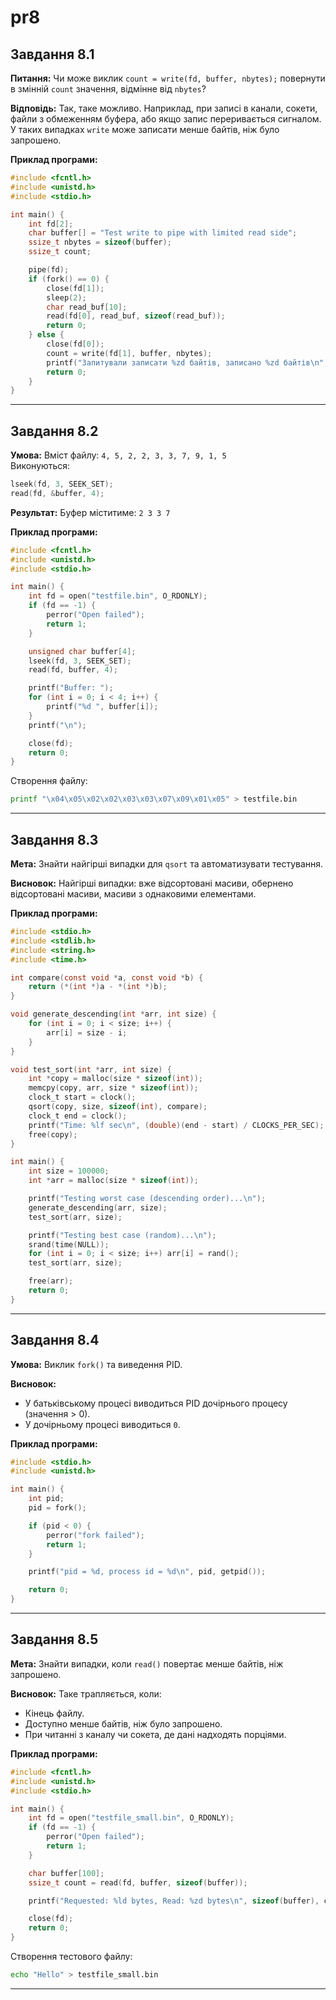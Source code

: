 # pr8

## Завдання 8.1  
**Питання:** Чи може виклик `count = write(fd, buffer, nbytes);` повернути в змінній `count` значення, відмінне від `nbytes`?  

**Відповідь:** Так, таке можливо. Наприклад, при записі в канали, сокети, файли з обмеженням буфера, або якщо запис переривається сигналом. У таких випадках `write` може записати менше байтів, ніж було запрошено.  

**Приклад програми:**
```c
#include <fcntl.h>
#include <unistd.h>
#include <stdio.h>

int main() {
    int fd[2];
    char buffer[] = "Test write to pipe with limited read side";
    ssize_t nbytes = sizeof(buffer);
    ssize_t count;

    pipe(fd);
    if (fork() == 0) {
        close(fd[1]);
        sleep(2);
        char read_buf[10];
        read(fd[0], read_buf, sizeof(read_buf));
        return 0;
    } else {
        close(fd[0]);
        count = write(fd[1], buffer, nbytes);
        printf("Запитували записати %zd байтів, записано %zd байтів\n", nbytes, count);
        return 0;
    }
}
```

---

## Завдання 8.2  
**Умова:** Вміст файлу: `4, 5, 2, 2, 3, 3, 7, 9, 1, 5`  
Виконуються:
```c
lseek(fd, 3, SEEK_SET);
read(fd, &buffer, 4);
```
**Результат:** Буфер міститиме: `2 3 3 7`  

**Приклад програми:**
```c
#include <fcntl.h>
#include <unistd.h>
#include <stdio.h>

int main() {
    int fd = open("testfile.bin", O_RDONLY);
    if (fd == -1) {
        perror("Open failed");
        return 1;
    }

    unsigned char buffer[4];
    lseek(fd, 3, SEEK_SET);
    read(fd, buffer, 4);

    printf("Buffer: ");
    for (int i = 0; i < 4; i++) {
        printf("%d ", buffer[i]);
    }
    printf("\n");

    close(fd);
    return 0;
}
```
Створення файлу:
```bash
printf "\x04\x05\x02\x02\x03\x03\x07\x09\x01\x05" > testfile.bin
```

---

## Завдання 8.3  
**Мета:** Знайти найгірші випадки для `qsort` та автоматизувати тестування.  

**Висновок:** Найгірші випадки: вже відсортовані масиви, обернено відсортовані масиви, масиви з однаковими елементами.  

**Приклад програми:**
```c
#include <stdio.h>
#include <stdlib.h>
#include <string.h>
#include <time.h>

int compare(const void *a, const void *b) {
    return (*(int *)a - *(int *)b);
}

void generate_descending(int *arr, int size) {
    for (int i = 0; i < size; i++) {
        arr[i] = size - i;
    }
}

void test_sort(int *arr, int size) {
    int *copy = malloc(size * sizeof(int));
    memcpy(copy, arr, size * sizeof(int));
    clock_t start = clock();
    qsort(copy, size, sizeof(int), compare);
    clock_t end = clock();
    printf("Time: %lf sec\n", (double)(end - start) / CLOCKS_PER_SEC);
    free(copy);
}

int main() {
    int size = 100000;
    int *arr = malloc(size * sizeof(int));

    printf("Testing worst case (descending order)...\n");
    generate_descending(arr, size);
    test_sort(arr, size);

    printf("Testing best case (random)...\n");
    srand(time(NULL));
    for (int i = 0; i < size; i++) arr[i] = rand();
    test_sort(arr, size);

    free(arr);
    return 0;
}
```

---

## Завдання 8.4  
**Умова:** Виклик `fork()` та виведення PID.  

**Висновок:**  
- У батьківському процесі виводиться PID дочірнього процесу (значення > 0).
- У дочірньому процесі виводиться `0`.

**Приклад програми:**
```c
#include <stdio.h>
#include <unistd.h>

int main() {
    int pid;
    pid = fork();

    if (pid < 0) {
        perror("fork failed");
        return 1;
    }

    printf("pid = %d, process id = %d\n", pid, getpid());

    return 0;
}
```

---

## Завдання 8.5  
**Мета:** Знайти випадки, коли `read()` повертає менше байтів, ніж запрошено.  

**Висновок:** Таке трапляється, коли:  
- Кінець файлу.
- Доступно менше байтів, ніж було запрошено.
- При читанні з каналу чи сокета, де дані надходять порціями.

**Приклад програми:**
```c
#include <fcntl.h>
#include <unistd.h>
#include <stdio.h>

int main() {
    int fd = open("testfile_small.bin", O_RDONLY);
    if (fd == -1) {
        perror("Open failed");
        return 1;
    }

    char buffer[100];
    ssize_t count = read(fd, buffer, sizeof(buffer));

    printf("Requested: %ld bytes, Read: %zd bytes\n", sizeof(buffer), count);

    close(fd);
    return 0;
}
```
Створення тестового файлу:
```bash
echo "Hello" > testfile_small.bin
```

---
